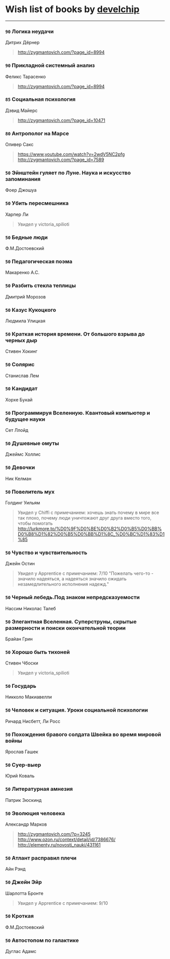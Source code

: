 # Wish list of books by [develchip](http://vk.com/id85203415)
---

### `90` Логика неудачи
Дитрих Дёрнер
> http://zygmantovich.com/?page_id=8994

### `90` Прикладной системный анализ
Феликс Тарасенко
> http://zygmantovich.com/?page_id=8994

### `85` Социальная психология
Дэвид Майерс
> http://zygmantovich.com/?page_id=10471

### `80` Антрополог на Марсе
Оливер Сакс
> https://www.youtube.com/watch?v=2wdV5NC2pfg
> http://zygmantovich.com/?page_id=7589

### `50` Эйнштейн гуляет по Луне. Наука и искусство запоминания
Фоер Джошуа

### `50` Убить пересмешника
Харпер Ли
> Увидел у victoria_spilioti

### `50` Бедные люди
Ф.М.Достоевский

### `50` Педагогическая поэма
Макаренко А.С.

### `50` Разбить стекла теплицы
Дмитрий Морозов

### `50` Казус Кукоцкого
Людмила Улицкая

### `50` Краткая история времени. От большого взрыва до черных дыр
Стивен Хокинг

### `50` Солярис
Станислав Лем

### `50` Кандидат
Хорхе Букай

### `50` Программируя Вселенную. Квантовый компьютер и будущее науки
Сет Ллойд

### `50` Душевные омуты
Джеймс Холлис

### `50` Девочки
Ник Келман

### `50` Повелитель мух
Голдинг Уильям
> Увидел у Chiffi с примечанием: хочешь знать почему в мире все так плохо, почему люди уничтожают друг друга вместо того, чтобы помогать  http://lurkmore.to/%D0%9F%D0%BE%D0%B2%D0%B5%D0%BB%D0%B8%D1%82%D0%B5%D0%BB%D1%8C_%D0%BC%D1%83%D1%85

### `50` Чувство и чувствительность
Джейн Остин
> Увидел у Apprentice  с примечанием: 7/10
> "Пожелать чего-то - значило надеяться, а надеяться значило ожидать незамедлительного исполнения надежд."

### `50` Черный лебедь.Под знаком непредсказуемости
Нассим Николас Талеб

### `50` Элегантная Вселенная. Суперструны, скрытые размерности и поиски окончательной теории
Брайан Грин

### `50` Хорошо быть тихоней
Стивен Чбоски
> Увидел у victoria_spilioti

### `50` Государь
Никколо Макиавелли

### `50` Человек и ситуация. Уроки социальной психологии
Ричард Нисбетт, Ли Росс

### `50` Похождения бравого солдата Швейка во время мировой войны
Ярослав Гашек

### `50` Суер-выер
Юрий Коваль

### `50` Литературная амнезия
Патрик Зюскинд

### `50` Эволюция человека
Александр Марков
> http://zygmantovich.com/?p=3245
> http://www.ozon.ru/context/detail/id/7386676/
> http://elementy.ru/novosti_nauki/431161

### `50` Атлант расправил плечи
Айн Рэнд

### `50` Джейн Эйр
Шарлотта Бронте
> Увидел у Apprentice  с примечанием: 9/10

### `50` Кроткая
Ф.М.Достоевский

### `50` Автостопом по галактике
Дуглас Адамс

